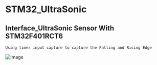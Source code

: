 # STM32_UltraSonic

## Interface_UltraSonic Sensor With STM32F401RCT6
    Using timer input capture to capture the Falling and Rising Edge
  ![image](https://github.com/user-attachments/assets/83d7ce0b-5557-4607-a758-a1be65aae92c)



